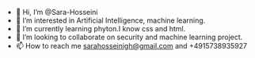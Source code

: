 - 👋 Hi, I’m @Sara-Hosseini
- 👀 I’m interested in Artificial Intelligence, machine learning.
- 🌱 I’m currently learning phyton.I know css and html.
- 💞️ I’m looking to collaborate on security and machine learning project.
- 📫 How to reach me sarahosseinigh@gmail.com and +4915738935927

<!---
Sara-Hosseini/Sara-Hosseini is a ✨ special ✨ repository because its `README.md` (this file) appears on your GitHub profile.
You can click the Preview link to take a look at your changes.
--->
